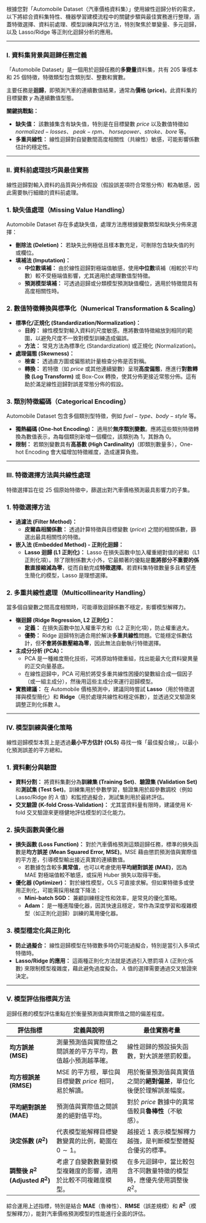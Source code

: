 根據您對「Automobile Dataset（汽車價格資料集）」使用線性迴歸分析的需求，以下將綜合資料集特性、機器學習建模流程中的關鍵步驟與最佳實務進行整理，涵蓋特徵選擇、資料前處理、模型訓練與評估方法，特別聚焦於單變量、多元迴歸，以及 Lasso/Ridge 等正則化迴歸分析的應用。

---

### I. 資料集背景與迴歸任務定義

「Automobile Dataset」是一個用於迴歸任務的**多變量**資料集，共有 205 筆樣本和 25 個特徵，特徵類型包含類別型、整數和實數。

主要任務是**迴歸**，即預測汽車的連續數值結果，通常為**價格 (price)**。此資料集的目標變數 $y$ 為連續數值型態。

**關鍵挑戰點：**

- **缺失值：** 該數據集含有缺失值，特別是在目標變數 $price$ 以及數值特徵如 $normalized-losses$、 $peak-rpm$、 $horsepower$、$stroke$、$bore$ 等。
- **多重共線性：** 線性迴歸對自變數間高度相關性（共線性）敏感，可能影響係數估計的穩定性。

---

### II. 資料前處理技巧與最佳實務

線性迴歸對輸入資料的品質與分佈假設（假設誤差項符合常態分佈）較為敏感，因此需要執行細緻的資料前處理。

### 1. 缺失值處理（Missing Value Handling）

Automobile Dataset 存在多處缺失值，處理方法應根據變數類型和缺失分佈來選擇：

- **刪除法 (Deletion)：** 若缺失比例極低且樣本數充足，可刪除包含缺失值的列或欄位。
- **填補法 (Imputation)：**
    - **中位數填補：** 由於線性迴歸對極端值敏感，使用**中位數**填補（相較於平均數）較不受極端值影響，尤其適用於處理數值型特徵。
    - **預測模型填補：** 可透過迴歸或分類模型預測缺值欄位，適用於特徵間具有高度相關性時。

### 2. 數值特徵轉換與標準化（Numerical Transformation & Scaling）

- **標準化/正規化 (Standardization/Normalization)：**
    - **目的：** 線性模型對輸入資料的尺度敏感。應將數值特徵縮放到相同的範圍，以避免尺度不一致對模型訓練造成偏誤。
    - **方法：** 常見方法為標準化 (Standardization) 或正規化 (Normalization)。
- **處理偏態 (Skewness)：**
    - **檢查：** 透過直方圖或偏態統計量檢查分佈是否對稱。
    - **轉換：** 若特徵（如 $price$ 或其他連續變數）呈現**高度偏態**，應進行**對數轉換 (Log Transform)** 或 Box-Cox 轉換，使其分佈更接近常態分佈。這有助於滿足線性迴歸對誤差常態分佈的假設。

### 3. 類別特徵編碼（Categorical Encoding）

Automobile Dataset 包含多個類別型特徵，例如 $fuel-type$、$body-style$ 等。

- **獨熱編碼 (One-hot Encoding)：** 適用於**無序類別變數**。應將這些類別特徵轉換為數值表示，為每個類別新增一個欄位，該類別為 1，其餘為 0。
- **限制：** 若類別變數具有**高基數 (High Cardinality)**（即類別數量多），One-hot Encoding 會大幅增加特徵維度，造成運算負擔。

---

### III. 特徵選擇方法與共線性處理

特徵選擇旨在從 25 個原始特徵中，篩選出對汽車價格預測最具影響力的子集。

### 1. 特徵選擇方法

- **過濾法 (Filter Method)：**
    - **皮爾森相關係數：** 透過計算特徵與目標變數 ($price$) 之間的相關係數，篩選出最具相關性的特徵。
- **嵌入法 (Embedded Method) - 正則化迴歸：**
    - **Lasso 迴歸 (L1 正則化)：** Lasso 在損失函數中加入權重絕對值的總和（L1 正則化項）。除了限制係數大小外，它最顯著的優點是**能將部分不重要的係數直接縮減為零**，從而自動完成**特徵選擇**。若資料集特徵數量多且希望產生簡化的模型，Lasso 是理想選擇。

### 2. 多重共線性處理（Multicollinearity Handling）

當多個自變數之間高度相關時，可能導致迴歸係數不穩定，影響模型解釋力。

- **嶺迴歸 (Ridge Regression, L2 正則化)：**
    - **定義：** 在損失函數中加入權重平方和（L2 正則化項），防止權重過大。
    - **優勢：** Ridge 迴歸特別適合用於解決**多重共線性**問題。它能穩定係數估計，但**不會將係數壓縮為零**，因此無法自動執行特徵選擇。
- **主成分分析 (PCA)：**
    - PCA 是一種維度簡化技術，可將原始特徵重組，找出能最大化資料變異量的正交向量基底。
    - 在線性迴歸中，PCA 可用於將受多重共線性困擾的變數組合成一個因子（或一組主成分），然後用這些主成分來運行迴歸模型。
- **實務建議：** 在 Automobile 價格預測中，建議同時嘗試 **Lasso**（用於特徵選擇與模型簡化）和 **Ridge**（用於處理共線性和穩定係數），並透過交叉驗證來調整正則化係數 $\lambda$。

---

### IV. 模型訓練與優化策略

線性迴歸模型本質上是透過**最小平方估計 (OLS)** 尋找一條「最佳擬合線」，以最小化預測誤差的平方總和。

### 1. 資料劃分與驗證

- **資料分割：** 將資料集劃分為**訓練集 (Training Set)**、**驗證集 (Validation Set)** 和**測試集 (Test Set)**。訓練集用於參數學習，驗證集用於超參數調校（例如 Lasso/Ridge 的 $\lambda$ 值）和監控過擬合，測試集則用於最終評估。
- **交叉驗證 (K-fold Cross-Validation)：** 尤其當資料量有限時，建議使用 K-fold 交叉驗證來更穩健地評估模型的泛化能力。

### 2. 損失函數與優化器

- **損失函數 (Loss Function)：** 對於汽車價格預測這類迴歸任務，標準的損失函數是**均方誤差 (Mean Squared Error, MSE)**。MSE 藉由懲罰預測值與實際值的平方差，引導模型輸出接近真實的連續數值。
    - 若數據包含較多**異常值**，也可以考慮使用**平均絕對誤差 (MAE)**，因為 MAE 對極端值較不敏感，或採用 Huber 損失以取得平衡。
- **優化器 (Optimizer)：** 對於線性模型，OLS 可直接求解。但如果特徵多或使用正則化，可能需採用梯度下降法：
    - **Mini-batch SGD：** 兼顧訓練穩定性和效率，是常見的優化策略。
    - **Adam：** 是一種進階優化器，因其快速且穩定，常作為深度學習和複雜模型（如正則化迴歸）訓練的萬用優化器。

### 3. 模型穩定化與正則化

- **防止過擬合：** 線性迴歸模型在特徵數多時仍可能過擬合，特別是當引入多項式特徵時。
- **Lasso/Ridge 的應用：** 這兩種正則化方法就是透過引入懲罰項 $\lambda$ (正則化係數) 來限制模型複雜度，藉此避免過度擬合。 $\lambda$ 值的選擇需要通過交叉驗證來決定。

---

### V. 模型評估指標與方法

迴歸任務的模型評估重點在於衡量預測值與實際值之間的偏差程度。

| 評估指標 | 定義與說明 | 最佳實務考量 |
| --- | --- | --- |
| **均方誤差 (MSE)** | 測量預測值與實際值之間誤差的平方平均，數值越小預測越準確。 | 線性迴歸的預設損失函數，對大誤差懲罰較重。 |
| **均方根誤差 (RMSE)** | MSE 的平方根，單位與目標變數 $price$ 相同，易於解讀。 | 用於衡量預測值與真實值之間的**絕對偏差**，單位化後便於理解誤差幅度。 |
| **平均絕對誤差 (MAE)** | 預測值與實際值之間誤差的絕對值平均。 | 對於 $price$ 數據中的異常值較具**魯棒性**（不敏感）。 |
| **決定係數 ($R^2$)** | 代表模型能解釋目標變數變異的比例，範圍在 $0 \sim 1$。 | 越接近 $1$ 表示模型解釋力越強，是判斷模型整體擬合優劣的標準。 |
| **調整後 $R^2$ (Adjusted $R^2$)** | 考慮了自變數數量對模型複雜度的影響，適用於比較不同複雜度模型。 | 在多元迴歸中，當比較包含不同數量特徵的模型時，應優先使用調整後 $R^2$。 |

綜合運用上述指標，特別是結合 **MAE**（魯棒性）、**RMSE**（誤差規模）和 **$R^2$**（模型解釋力），能對汽車價格預測模型的性能進行全面的評估。
